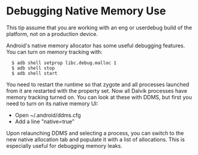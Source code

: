 <!--
   Copyright 2011 The Android Open Source Project

   Licensed under the Apache License, Version 2.0 (the "License");
   you may not use this file except in compliance with the License.
   You may obtain a copy of the License at

       http://www.apache.org/licenses/LICENSE-2.0

   Unless required by applicable law or agreed to in writing, software
   distributed under the License is distributed on an "AS IS" BASIS,
   WITHOUT WARRANTIES OR CONDITIONS OF ANY KIND, either express or implied.
   See the License for the specific language governing permissions and
   limitations under the License.
-->

# Debugging Native Memory Use #

This tip assume that you are working with an eng
or userdebug build of the platform, not on a production device.

Android's native memory allocator has some useful debugging features.  You
can turn on memory tracking with:

      $ adb shell setprop libc.debug.malloc 1
      $ adb shell stop
      $ adb shell start

You need to restart the runtime so that zygote and all processes launched from
it are restarted with the property set.  Now all Dalvik processes have memory
tracking turned on.  You can look at these with DDMS, but first you need to
turn on its native memory UI:

  - Open ~/.android/ddms.cfg
  - Add a line "native=true"

Upon relaunching DDMS and selecting a process, you can switch to the new
native allocation tab and populate it with a list of allocations.  This is
especially useful for debugging memory leaks.
